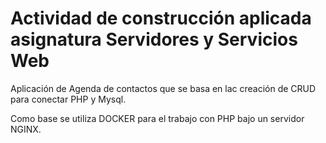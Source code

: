 # Actividad de construcción aplicada asignatura Servidores y Servicios Web 

Aplicación de Agenda de contactos que se basa en lac creación de CRUD para conectar PHP y Mysql.

Como base se utiliza DOCKER para el trabajo con PHP bajo un servidor NGINX.
